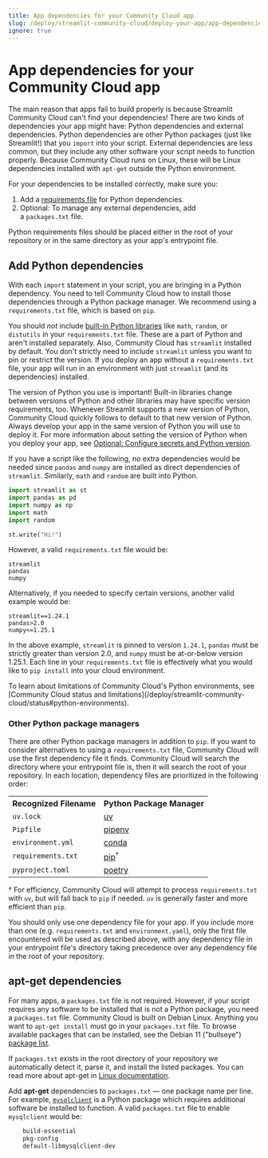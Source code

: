 ```yaml
---
title: App dependencies for your Community Cloud app
slug: /deploy/streamlit-community-cloud/deploy-your-app/app-dependencies
ignore: true
---
```


# App dependencies for your Community Cloud app

The main reason that apps fail to build properly is because Streamlit Community Cloud can't find your dependencies! There are two kinds of dependencies your app might have: Python dependencies and external dependencies. Python dependencies are other Python packages (just like Streamlit!) that you `import` into your script. External dependencies are less common, but they include any other software your script needs to function properly. Because Community Cloud runs on Linux, these will be Linux dependencies installed with `apt-get` outside the Python environment.

For your dependencies to be installed correctly, make sure you:

1. Add a [requirements file](#add-python-dependencies) for Python dependencies.
2. Optional: To manage any external dependencies, add a `packages.txt` file.

<Note>

Python requirements files should be placed either in the root of your repository or in the same
directory as your app's entrypoint file.

</Note>

## Add Python dependencies

With each `import` statement in your script, you are bringing in a Python dependency. You need to tell Community Cloud how to install those dependencies through a Python package manager. We recommend using a `requirements.txt` file, which is based on `pip`.

You should _not_ include <a href="https://docs.python.org/3/py-modindex.html" target="_blank">built-in Python libraries</a> like `math`, `random`, or `distutils` in your `requirements.txt` file. These are a part of Python and aren't installed separately. Also, Community Cloud has `streamlit` installed by default. You don't strictly need to include `streamlit` unless you want to pin or restrict the version. If you deploy an app without a `requirements.txt` file, your app will run in an environment with just `streamlit` (and its dependencies) installed.

<Important>

The version of Python you use is important! Built-in libraries change between versions of Python and other libraries may have specific version requirements, too. Whenever Streamlit supports a new version of Python, Community Cloud quickly follows to default to that new version of Python. Always develop your app in the same version of Python you will use to deploy it. For more information about setting the version of Python when you deploy your app, see [Optional: Configure secrets and Python version](/deploy/streamlit-community-cloud/deploy-your-app/deploy#optional-configure-secrets-and-python-version).

</Important>

If you have a script like the following, no extra dependencies would be needed since `pandas` and `numpy` are installed as direct dependencies of `streamlit`. Similarly, `math` and `random` are built into Python.

```python
import streamlit as st
import pandas as pd
import numpy as np
import math
import random

st.write("Hi!")
```

However, a valid `requirements.txt` file would be:

```none
streamlit
pandas
numpy
```

Alternatively, if you needed to specify certain versions, another valid example would be:

```none
streamlit==1.24.1
pandas>2.0
numpy<=1.25.1
```

In the above example, `streamlit` is pinned to version `1.24.1`, `pandas` must be strictly greater than version 2.0, and `numpy` must be at-or-below version 1.25.1. Each line in your `requirements.txt` file is effectively what you would like to `pip install` into your cloud environment.

<Tip>
    To learn about limitations of Community Cloud's Python environments, see [Community Cloud status and limitations](/deploy/streamlit-community-cloud/status#python-environments).
</Tip>

### Other Python package managers

There are other Python package managers in addition to `pip`. If you want to consider alternatives to using a `requirements.txt` file, Community Cloud will use the first dependency file it finds. Community Cloud will search the directory where your entrypoint file is, then it will search the root of your repository. In each location, dependency files are prioritized in the following order:

<table style={{ textAlign: 'center' }}>
    <tr>
        <th style={{ fontSize: '1.2em' }}> Recognized Filename</th>
        <th style={{ fontSize: '1.2em' }}>Python Package Manager</th>
    </tr>
    <tr>
        <td style={{ fontSize: '1em' }}><code>uv.lock</code></td>
        <td style={{ fontSize: '1em' }}><a href="https://docs.astral.sh/uv/concepts/projects/sync/" target="_blank">uv</a></td>
    </tr>
    <tr>
        <td style={{ fontSize: '1em' }}><code>Pipfile</code></td>
        <td style={{ fontSize: '1em' }}><a href="https://pipenv-fork.readthedocs.io/en/latest/basics.html" target="_blank">pipenv</a></td>
    </tr>
    <tr>
        <td style={{ fontSize: '1em' }}><code>environment.yml</code></td>
        <td style={{ fontSize: '1em' }}><a href="https://conda.io/projects/conda/en/latest/user-guide/tasks/manage-environments.html#creating-an-environment-file-manually" target="_blank">conda</a></td>
    </tr>
    <tr>
        <td style={{ fontSize: '1em' }}><code>requirements.txt</code></td>
        <td style={{ fontSize: '1em' }}><a href="https://pip.pypa.io/en/stable/user_guide/#requirements-files" target="_blank">pip</a><sup>&dagger;</sup></td>
    </tr>
    <tr>
        <td style={{ fontSize: '1em' }}><code>pyproject.toml</code></td>
        <td style={{ fontSize: '1em' }}><a href="https://python-poetry.org/docs/basic-usage/" target="_blank">poetry</a></td>
    </tr>
</table>

&dagger; For efficiency, Community Cloud will attempt to process `requirements.txt` with `uv`, but will fall back to `pip` if needed. `uv` is generally faster and more efficient than `pip`.

<Warning>

You should only use one dependency file for your app. If you include more than one (e.g. `requirements.txt` and `environment.yaml`), only the first file encountered will be used as described above, with any dependency file in your entrypoint file's directory taking precedence over any dependency file in the root of your repository.

</Warning>

## apt-get dependencies

For many apps, a `packages.txt` file is not required. However, if your script requires any software to be installed that is not a Python package, you need a `packages.txt` file. Community Cloud is built on Debian Linux. Anything you want to `apt-get install` must go in your `packages.txt` file. To browse available packages that can be installed, see the Debian 11 ("bullseye") [package list](https://packages.debian.org/bullseye/).

If `packages.txt` exists in the root directory of your repository we automatically detect it, parse it, and install the listed packages. You can read more about apt-get in <a href="https://linux.die.net/man/8/apt-get" target="_blank">Linux documentation</a>.

Add **apt-get** dependencies to `packages.txt` &mdash; one package name per line. For example, <a href="https://github.com/PyMySQL/mysqlclient" target="_blank"><code>mysqlclient</code></a> is a Python package which requires additional software be installed to function. A valid `packages.txt` file to enable `mysqlclient` would be:

```bash
    build-essential
    pkg-config
    default-libmysqlclient-dev
```
